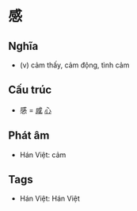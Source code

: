 # 感

## Nghĩa

* (v) cảm thấy, cảm động, tình cảm

## Cấu trúc
* 感 = [咸](咸.md) [心](心.md)

## Phát âm

* Hán Việt: cảm

## Tags
* Hán Việt: Hán Việt

<script>window.HANZI_FIELD='感';</script>
